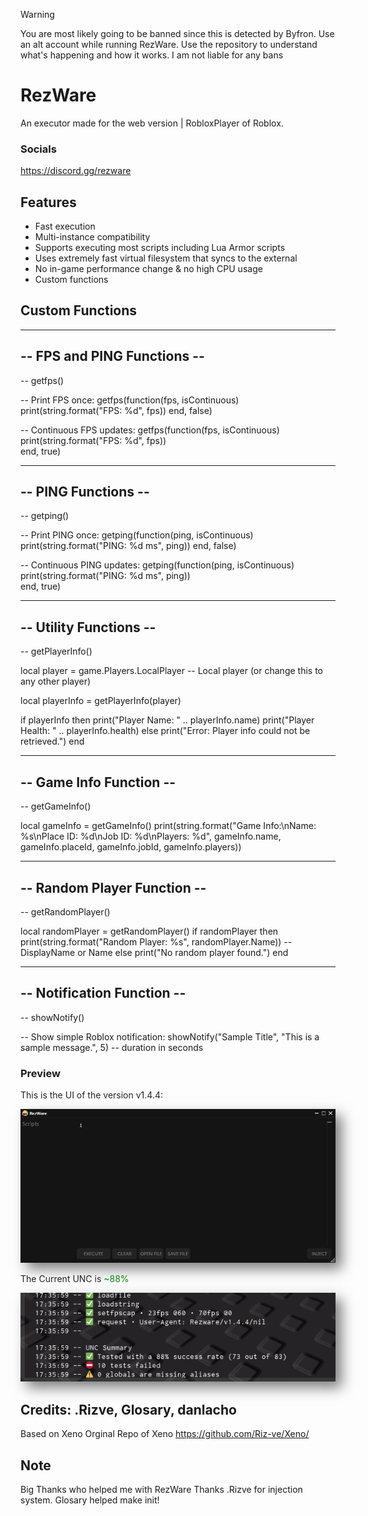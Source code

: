 > [!WARNING]
> You are most likely going to be banned since this is detected by Byfron. Use an alt account while running RezWare. Use the repository to understand what's happening and how it works.
> I am not liable for any bans


# RezWare
An executor made for the web version | RobloxPlayer of Roblox.

### Socials
https://discord.gg/rezware

## Features
- Fast execution
- Multi-instance compatibility
- Supports executing most scripts including Lua Armor scripts
- Uses extremely fast virtual filesystem that syncs to the external
- No in-game performance change & no high CPU usage
- Custom functions

## Custom Functions

-------------------------------------------------------
--                FPS and PING Functions              --
-------------------------------------------------------

-- getfps()

-- Print FPS once:
getfps(function(fps, isContinuous)
    print(string.format("FPS: %d", fps))
end, false)

-- Continuous FPS updates:
getfps(function(fps, isContinuous)
    print(string.format("FPS: %d", fps))  
end, true)

-------------------------------------------------------
--                PING Functions                     --
-------------------------------------------------------

-- getping()

-- Print PING once:
getping(function(ping, isContinuous)
    print(string.format("PING: %d ms", ping))
end, false)

-- Continuous PING updates:
getping(function(ping, isContinuous)
    print(string.format("PING: %d ms", ping))  
end, true)

-------------------------------------------------------
--                Utility Functions                 --
-------------------------------------------------------

-- getPlayerInfo()

local player = game.Players.LocalPlayer -- Local player (or change this to any other player)

local playerInfo = getPlayerInfo(player)

if playerInfo then
    print("Player Name: " .. playerInfo.name)
    print("Player Health: " .. playerInfo.health)
else
    print("Error: Player info could not be retrieved.")
end

-------------------------------------------------------
--                Game Info Function                --
-------------------------------------------------------

-- getGameInfo()

local gameInfo = getGameInfo()
print(string.format("Game Info:\nName: %s\nPlace ID: %d\nJob ID: %d\nPlayers: %d",
    gameInfo.name, gameInfo.placeId, gameInfo.jobId, gameInfo.players))

-------------------------------------------------------
--                Random Player Function            --
-------------------------------------------------------

-- getRandomPlayer()

local randomPlayer = getRandomPlayer()
if randomPlayer then
    print(string.format("Random Player: %s", randomPlayer.Name))  -- DisplayName or Name
else
    print("No random player found.")
end

-------------------------------------------------------
--                Notification Function             --
-------------------------------------------------------

-- showNotify()

-- Show simple Roblox notification:
showNotify("Sample Title", "This is a sample message.", 5) -- duration in seconds


### Preview

<p>This is the UI of the version v1.4.4:</p>
<img src="UI.png" alt="Preview" width="600" style="box-shadow: 10px 10px 20px rgba(0, 0, 0, 0.5), -10px -10px 20px rgba(255, 255, 255, 0.3);" />
<p>The Current UNC is <span style="color: green;">~88%</span></p>
<img src="UNC.png" alt="Preview" width="600" style="box-shadow: 10px 10px 20px rgba(0, 0, 0, 0.5), -10px -10px 20px rgba(255, 255, 255, 0.3);" />

## Credits: .Rizve, Glosary, danlacho

Based on Xeno Orginal Repo of Xeno https://github.com/Riz-ve/Xeno/

## Note
Big Thanks who helped me with RezWare Thanks .Rizve for injection system. Glosary helped make init!
